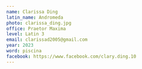 ```yaml
---
name: Clarissa Ding
latin_name: Andromeda
photo: clarissa_ding.jpg
office: Praetor Maxima
level: Latin 3
email: clarissad2005@gmail.com
year: 2023
word: piscina
facebook: https://www.facebook.com/clary.ding.10
---
```

